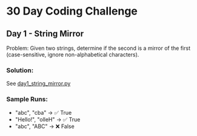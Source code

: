 # 30 Day Coding Challenge

## Day 1 - String Mirror
Problem: Given two strings, determine if the second is a mirror of the first (case-sensitive, ignore non-alphabetical characters).

### Solution:
See [day1_string_mirror.py](day1_string_mirror.py)

### Sample Runs:
- "abc", "cba" → ✅ True
- "Hello!", "olleH" → ✅ True
- "abc", "ABC" → ❌ False
